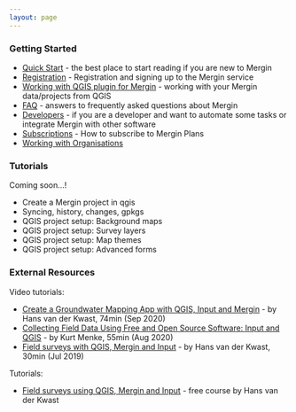 ```yaml
---
layout: page
---
```



### Getting Started

- [Quick Start](quick-start.html) - the best place to start reading if you are new to Mergin
- [Registration](registration.html) - Registration and signing up to the Mergin service
- [Working with QGIS plugin for Mergin](working-with-qgis-plugin.html) - working with your Mergin data/projects from QGIS
- [FAQ](faq.html) - answers to frequently asked questions about Mergin
- [Developers](developers.html) - if you are a developer and want to automate some tasks or integrate Mergin with other software
- [Subscriptions](subscriptions) - How to subscribe to Mergin Plans
- [Working with Organisations](working-with-organisations.html)

### Tutorials

Coming soon...!

- Create a Mergin project in qgis
- Syncing, history, changes, gpkgs
- QGIS project setup: Background maps
- QGIS project setup: Survey layers
- QGIS project setup: Map themes
- QGIS project setup: Advanced forms

### External Resources

Video tutorials:
- [Create a Groundwater Mapping App with QGIS, Input and Mergin](https://www.youtube.com/watch?v=nlOFbBO40NY) - by Hans van der Kwast, 74min (Sep 2020)
- [Collecting Field Data Using Free and Open Source Software: Input and QGIS](https://www.youtube.com/watch?v=PhLnwk7bAC0) - by Kurt Menke, 55min (Aug 2020)
- [Field surveys with QGIS, Mergin and Input](https://www.youtube.com/watch?v=8AZ9gPAhL_4) - by Hans van der Kwast, 30min (Jul 2019)

Tutorials:
- [Field surveys using QGIS, Mergin and Input](https://ocw.un-ihe.org/mod/book/view.php?id=5497) - free course by Hans van der Kwast
